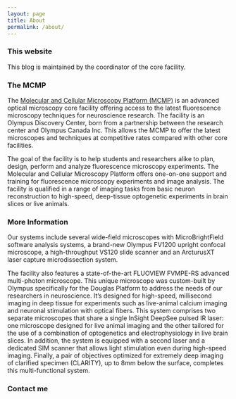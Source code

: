```yaml
---
layout: page
title: About
permalink: /about/
---
```

### This website
This blog is maintained by the coordinator of the core facility.

### The MCMP

The [Molecular and Cellular Microscopy Platform (MCMP)](http://douglas.research.mcgill.ca/molecular-and-cellular-microscopy-platform-mcmp) is an advanced optical microscopy core facility offering access to the latest fluorescence microscopy techniques for neuroscience research. The facility is an Olympus Discovery Center, born from a partnership between the research center and Olympus Canada Inc. This allows the MCMP to offer the latest microscopes and techniques at competitive rates compared with other core facilities.

The goal of the facility is to help students and researchers alike to plan, design, perform and analyze fluorescence microscopy experiments. The Molecular and Cellular Microscopy Platform offers one-on-one support and training for fluorescence microscopy experiments and image analysis. The facility is qualified in a range of imaging tasks from basic neuron reconstruction to high-speed, deep-tissue optogenetic experiments in brain slices or live animals.

### More Information

Our systems include several wide-field microscopes with MicroBrightField software analysis systems, a brand-new Olympus FV1200 upright confocal microscope, a high-throughput VS120 slide scanner and an ArcturusXT laser capture microdissection system.

The facility also features a state-of-the-art FLUOVIEW FVMPE-RS advanced multi-photon microscope. This unique microscope was custom-built by Olympus specifically for the Douglas Platform to address the needs of our researchers in neuroscience. It’s designed for high-speed, millisecond imaging in deep tissue for experiments such as live-animal calcium imaging and neuronal stimulation with optical fibers. This system comprises two separate microscopes that share a single InSight DeepSee pulsed IR laser: one microscope designed for live animal imaging and the other tailored for the use of a combination of optogenetics and electrophysiology in live brain slices. In addition, the system is equipped with a second laser and a dedicated SIM scanner that allows light stimulation even during high-speed imaging. Finally, a pair of objectives optimized for extremely deep imaging of clarified specimen (CLARITY), up to 8mm below the surface, completes this multi-functional system.

### Contact me

[](mailto:)
